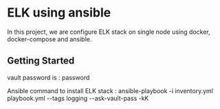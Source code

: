 # ELK using ansible

In this project, we are configure ELK stack on single node using docker, docker-compose and ansible.

## Getting Started

vault password is : password


Ansible command to install ELK stack : ansible-playbook -i inventory.yml playbook.yml --tags logging --ask-vault-pass -kK